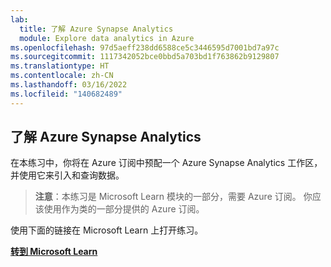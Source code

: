 ```yaml
---
lab:
  title: 了解 Azure Synapse Analytics
  module: Explore data analytics in Azure
ms.openlocfilehash: 97d5aeff238dd6588ce5c3446595d7001bd7a97c
ms.sourcegitcommit: 1117342052bce0bbd5a703bd1f763862b9129807
ms.translationtype: HT
ms.contentlocale: zh-CN
ms.lasthandoff: 03/16/2022
ms.locfileid: "140682489"
---
```

## <a name="explore-azure-synapse-analytics"></a>了解 Azure Synapse Analytics

在本练习中，你将在 Azure 订阅中预配一个 Azure Synapse Analytics 工作区，并使用它来引入和查询数据。

> **注意**：本练习是 Microsoft Learn 模块的一部分，需要 Azure 订阅。 你应该使用作为类的一部分提供的 Azure 订阅。

使用下面的链接在 Microsoft Learn 上打开练习。

**[转到 Microsoft Learn](https://docs.microsoft.com/learn/modules/examine-components-of-modern-data-warehouse/5-exercise-azure-synapse#provision-an-azure-synapse-analytics-workspace)**
